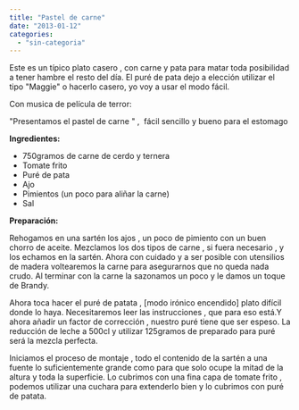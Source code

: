 ```yaml
---
title: "Pastel de carne"
date: "2013-01-12"
categories: 
  - "sin-categoria"
---
```


Este es un típico plato casero , con carne y pata para matar toda posibilidad a tener hambre el resto del día. El puré de pata dejo a elección utilizar el tipo "Maggie" o hacerlo casero, yo voy a usar el modo fácil.

Con musica de película de terror:

"Presentamos el pastel de carne " ,  fácil sencillo y bueno para el estomago

**Ingredientes:**

- 750gramos de carne de cerdo y ternera
- Tomate frito
- Puré de pata
- Ajo
- Pimientos (un poco para aliñar la carne)
- Sal

**Preparación:**

Rehogamos en una sartén los ajos , un poco de pimiento con un buen chorro de aceite. Mezclamos los dos tipos de carne , si fuera necesario , y los echamos en la sartén. Ahora con cuidado y a ser posible con utensilios de madera voltearemos la carne para asegurarnos que no queda nada crudo. Al terminar con la carne la sazonamos un poco y le damos un toque de Brandy.

Ahora toca hacer el puré de patata , \[modo irónico encendido\] plato difícil donde lo haya. Necesitaremos leer las instrucciones , que para eso está.Y ahora añadir un factor de corrección , nuestro puré tiene que ser espeso. La reducción de leche a 500cl y utilizar 125gramos de preparado para puré será la mezcla perfecta.

Iniciamos el proceso de montaje , todo el contenido de la sartén a una fuente lo suficientemente grande como para que solo ocupe la mitad de la altura y toda la superficie. Lo cubrimos con una fina capa de tomate frito , podemos utilizar una cuchara para extenderlo bien y lo cubrimos con puré de patata.
